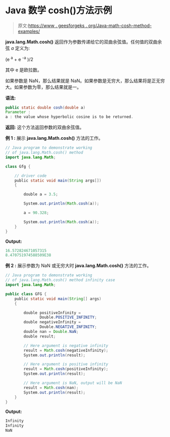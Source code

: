 # Java 数学 cosh()方法示例

> 原文:[https://www . geesforgeks . org/Java-math-cosh-method-examples/](https://www.geeksforgeeks.org/java-math-cosh-method-examples/)

**java.lang.Math.cosh()** 返回作为参数传递给它的双曲余弦值。任何值的双曲余弦 *a* 定义为:

(e <sup>a</sup> + e <sup>-a</sup> )/2

其中 e 是欧拉数。

如果参数是 NaN，那么结果就是 NaN。如果参数是无穷大，那么结果将是正无穷大。如果参数为零，那么结果就是一。

**语法:**

```java
public static double cosh(double a)
Parameter : 
a : the value whose hyperbolic cosine is to be returned.

```

**返回:**
这个方法返回参数的双曲余弦值。

**例 1 :** 展示 **java.lang.Math.cosh()** 方法的工作。

```java
// Java program to demonstrate working
// of java.lang.Math.cosh() method
import java.lang.Math;

class Gfg {

    // driver code
    public static void main(String args[])
    {

        double a = 3.5;

        System.out.println(Math.cosh(a));

        a = 90.328;

        System.out.println(Math.cosh(a));
    }
}
```

**Output:**

```java
16.572824671057315
8.470751974588509E38

```

**例 2 :** 展示参数为 NaN 或无穷大时 **java.lang.Math.cosh()** 方法的工作。

```java
// Java program to demonstrate working
// of java.lang.Math.cosh() method infinity case
import java.lang.Math;

public class GFG {
    public static void main(String[] args)
    {

        double positiveInfinity = 
               Double.POSITIVE_INFINITY;
        double negativeInfinity = 
               Double.NEGATIVE_INFINITY;
        double nan = Double.NaN;
        double result;

        // Here argument is negative infinity
        result = Math.cosh(negativeInfinity);
        System.out.println(result);

        // Here argument is positive infinity
        result = Math.cosh(positiveInfinity);
        System.out.println(result);

        // Here argument is NaN, output will be NaN
        result = Math.cosh(nan);
        System.out.println(result);
    }
}
```

**Output:**

```java
Infinity
Infinity
NaN

```